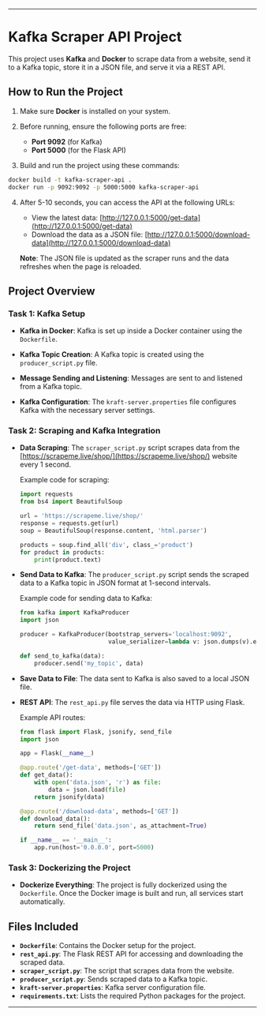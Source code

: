 
---

# Kafka Scraper API Project

This project uses **Kafka** and **Docker** to scrape data from a website, send it to a Kafka topic, store it in a JSON file, and serve it via a REST API.

## How to Run the Project

1. Make sure **Docker** is installed on your system.

2. Before running, ensure the following ports are free:
   - **Port 9092** (for Kafka)
   - **Port 5000** (for the Flask API)

3. Build and run the project using these commands:

```bash
docker build -t kafka-scraper-api .
docker run -p 9092:9092 -p 5000:5000 kafka-scraper-api
```

4. After 5-10 seconds, you can access the API at the following URLs:
   - View the latest data: [http://127.0.0.1:5000/get-data](http://127.0.0.1:5000/get-data)
   - Download the data as a JSON file: [http://127.0.0.1:5000/download-data](http://127.0.0.1:5000/download-data)

   **Note**: The JSON file is updated as the scraper runs and the data refreshes when the page is reloaded.

## Project Overview

### Task 1: Kafka Setup

- **Kafka in Docker**: Kafka is set up inside a Docker container using the `Dockerfile`.
  
- **Kafka Topic Creation**: A Kafka topic is created using the `producer_script.py` file.

- **Message Sending and Listening**: Messages are sent to and listened from a Kafka topic.

- **Kafka Configuration**: The `kraft-server.properties` file configures Kafka with the necessary server settings.

### Task 2: Scraping and Kafka Integration

- **Data Scraping**: The `scraper_script.py` script scrapes data from the [https://scrapeme.live/shop/](https://scrapeme.live/shop/) website every 1 second.

  Example code for scraping:
  ```python
  import requests
  from bs4 import BeautifulSoup

  url = 'https://scrapeme.live/shop/'
  response = requests.get(url)
  soup = BeautifulSoup(response.content, 'html.parser')

  products = soup.find_all('div', class_='product')
  for product in products:
      print(product.text)
  ```

- **Send Data to Kafka**: The `producer_script.py` script sends the scraped data to a Kafka topic in JSON format at 1-second intervals.

  Example code for sending data to Kafka:
  ```python
  from kafka import KafkaProducer
  import json

  producer = KafkaProducer(bootstrap_servers='localhost:9092',
                           value_serializer=lambda v: json.dumps(v).encode('utf-8'))

  def send_to_kafka(data):
      producer.send('my_topic', data)
  ```

- **Save Data to File**: The data sent to Kafka is also saved to a local JSON file.

- **REST API**: The `rest_api.py` file serves the data via HTTP using Flask.

  Example API routes:
  ```python
  from flask import Flask, jsonify, send_file
  import json

  app = Flask(__name__)

  @app.route('/get-data', methods=['GET'])
  def get_data():
      with open('data.json', 'r') as file:
          data = json.load(file)
      return jsonify(data)

  @app.route('/download-data', methods=['GET'])
  def download_data():
      return send_file('data.json', as_attachment=True)

  if __name__ == '__main__':
      app.run(host='0.0.0.0', port=5000)
  ```

### Task 3: Dockerizing the Project

- **Dockerize Everything**: The project is fully dockerized using the `Dockerfile`. Once the Docker image is built and run, all services start automatically.

## Files Included

- **`Dockerfile`**: Contains the Docker setup for the project.
- **`rest_api.py`**: The Flask REST API for accessing and downloading the scraped data.
- **`scraper_script.py`**: The script that scrapes data from the website.
- **`producer_script.py`**: Sends scraped data to a Kafka topic.
- **`kraft-server.properties`**: Kafka server configuration file.
- **`requirements.txt`**: Lists the required Python packages for the project.



---
